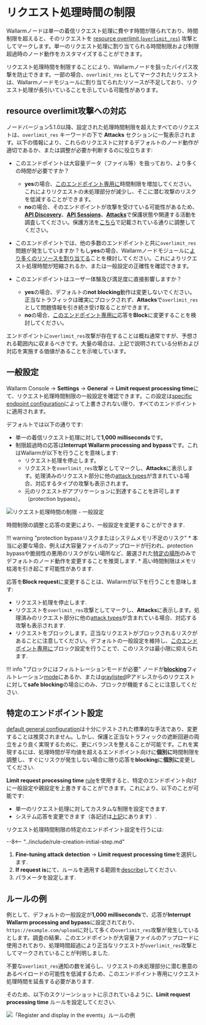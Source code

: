[api-discovery-enable-link]:    ../../api-discovery/setup.md#enable

# リクエスト処理時間の制限

Wallarmノードは単一の着信リクエスト処理に費やす時間が限られており、時間制限を超えると、そのリクエストを [resource overlimit (`overlimit_res`)](../../attacks-vulns-list.md#resource-overlimit) 攻撃としてマークします。単一のリクエスト処理に割り当てられる時間制限および制限超過時のノード動作をカスタマイズすることができます。

リクエスト処理時間を制限することにより、Wallarmノードを狙ったバイパス攻撃を防止できます。一部の場合、`overlimit_res` としてマークされたリクエストは、Wallarmノードモジュールに割り当てられたリソースが不足しており、リクエスト処理が長引いていることを示している可能性があります。

## resource overlimit攻撃への対応

ノードバージョン5.1.0以降、設定された処理時間制限を超えたすべてのリクエストは、`overlimit_res` キーワードの下で **Attacks** セクションに一覧表示されます。以下の情報により、これらのリクエストに対するデフォルトのノード動作が適切であるか、または調整が必要か判断するのに役立ちます:

* このエンドポイントは大容量データ（ファイル等）を扱っており、より多くの時間が必要ですか？

    * **yes**の場合、[このエンドポイント専用に](#specific-endpoint-configuration)時間制限を増加してください。これによりリクエストの未処理部分が減少し、そこに潜む攻撃のリスクを低減することができます。
    * **no**の場合、そのエンドポイントが攻撃を受けている可能性があるため、[**API Discovery**](../../api-discovery/overview.md)、[**API Sessions**](../../api-sessions/overview.md)、[**Attacks**](../../user-guides/events/check-attack.md)で保護状態や関連する活動を調査してください。保護方法を[こちら](../../user-guides/events/check-attack.md#responding-to-attacks)で記載されている通りに調整してください。

* このエンドポイントでは、他の多数のエンドポイントと共に`overlimit_res`問題が発生していますか？もし**yes**の場合、Wallarmノードモジュールに[より多くのリソースを割り当てる](../../admin-en/configuration-guides/allocate-resources-for-node.md)ことを検討してください。これによりリクエスト処理時間が短縮されるか、または一般設定の正確性を確認できます。

* このエンドポイントはユーザー体験及び満足度に直接影響しますか？

    * **yes**の場合、デフォルトの**not blocking**動作は変更しないでください。正当なトラフィックは確実にブロックされず、**Attacks**で`overlimit_res`として問題情報を引き続き受け取ることができます。
    * **no**の場合、[このエンドポイント専用に](#specific-endpoint-configuration)応答を**Block**に変更することを検討してください。

エンドポイントに`overlimit_res`攻撃が存在することは概ね通常ですが、予想される範囲内に収まるべきです。大量の場合は、上記で説明されている分析および対応を実施する価値があることを示唆しています。

## 一般設定

Wallarm Console → **Settings** → **General** → **Limit request processing time**にて、リクエスト処理時間制限の一般設定を確認できます。この設定は[specific endpoint configuration](#specific-endpoint-configuration)によって上書きされない限り、すべてのエンドポイントに適用されます。

デフォルトでは以下の通りです:

* 単一の着信リクエスト処理に対して**1,000 milliseconds**です。
* 制限超過時の応答は**Interrupt Wallarm processing and bypass**です。これはWallarmが以下を行うことを意味します:
    * リクエスト処理を停止します。
    * リクエストを`overlimit_res`攻撃としてマークし、**Attacks**に表示します。処理済みのリクエスト部分に他の[attack types](../../attacks-vulns-list.md)が含まれている場合、対応するタイプの攻撃も表示されます。
    * 元のリクエストがアプリケーションに到達することを許可します（protection bypass）。
<!-- この場合、処理済み部分および未処理部分の両方に含まれる攻撃によりアプリケーションが悪用されるリスクがあります。デフォルトの一般設定および[specific endpoint configuration](#specific-endpoint-configuration)の調整によりこのリスクは最小限に抑えられます。-->

![リクエスト処理時間の制限 - 一般設定](../../images/user-guides/rules/fine-tune-overlimit-detection-generic.png)

時間制限の調整と応答の変更により、一般設定を変更することができます.

!!! warning "protection bypassリスクまたはシステムメモリ不足のリスク"
    * 本当に必要な場合、例えば大容量ファイルのアップロードが行われ、protection bypassや脆弱性の悪用のリスクがない場所など、厳選された[特定の場所](#specific-endpoint-configuration)のみでデフォルトのノード動作を変更することを推奨します.
    * 高い時間制限はメモリ枯渇を引き起こす可能性があります.

応答を**Block request**に変更することは、Wallarmが以下を行うことを意味します:

* リクエスト処理を停止します.
* リクエストを`overlimit_res`攻撃としてマークし、**Attacks**に表示します。処理済みのリクエスト部分に他の[attack types](../../attacks-vulns-list.md)が含まれている場合、対応する攻撃も表示されます.
* リクエストをブロックします。正当なリクエストがブロックされるリスクがあることに注意してください。デフォルトの一般設定を維持し、[このエンドポイント専用に](#specific-endpoint-configuration)ブロック設定を行うことで、このリスクは最小限に抑えられます.

!!! info "ブロックにはフィルトレーションモードが必要"
    ノードが[**blocking**](../../admin-en/configure-wallarm-mode.md)フィルトレーション[mode](../../admin-en/configure-wallarm-mode.md)にあるか、または[graylisted](../ip-lists/overview.md)IPアドレスからのリクエストに対して**safe blocking**の場合にのみ、ブロックが機能することに注意してください.

## 特定のエンドポイント設定

[default general configuration](#general-configuration)は十分にテストされた標準的な手法であり、変更することは推奨されません。しかし、保護と正当なトラフィックの遮断回避の両立をより良く実現するために、更にバランスを整えることが可能です。これを実現するには、処理時間が平均値を超えるエンドポイント向けに**個別に**時間制限を調整し、すぐにリスクが発生しない場合に限り応答を**blocking**に**個別に**変更してください.

**Limit request processing time** [rule](../../user-guides/rules/rules.md)を使用すると、特定のエンドポイント向けに一般設定や親設定を上書きすることができます。これにより、以下のことが可能です:

* 単一のリクエスト処理に対してカスタムな制限を設定できます.
* システム応答を変更できます（各記述は[上記](#general-configuration)にあります）.

リクエスト処理時間制限の特定のエンドポイント設定を行うには:

--8<-- "../include/rule-creation-initial-step.md"
1. **Fine-tuning attack detection** → **Limit request processing time**を選択します.
1. **If request is**にて、ルールを適用する範囲を[describe](rules.md#configuring)してください.
1. パラメータを設定します.

## ルールの例

例として、デフォルトの一般設定が**1,000 milliseconds**で、応答が**Interrupt Wallarm processing and bypass**に設定されており、`https://example.com/upload`に対して多くの`overlimit_res`攻撃が発生しているとします。調査の結果、このエンドポイントが大容量ファイルのアップロードに使用されており、処理時間超過により正当なリクエストが`overlimit_res`攻撃としてマークされていることが判明しました.

不要な`overlimit_res`通知の数を減らし、リクエストの未処理部分に潜む悪意のあるペイロードの可能性を低減するため、このエンドポイント専用にリクエスト処理時間を延長する必要があります.

そのため、以下のスクリーンショットに示されているように、**Limit request processing time** ルールを設定してください.

![「Register and display in the events」ルールの例](../../images/user-guides/rules/fine-tune-overlimit-detection-example.png)